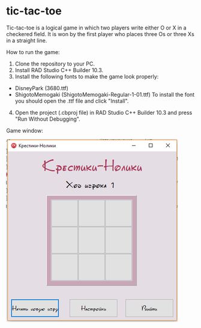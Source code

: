 # tic-tac-toe

Tic-tac-toe is a logical game in which two players write either O or X in a checkered field. It is won by the first player who places three Os or three Xs in a straight line.

How to run the game:
1. Clone the repository to your PC.
2. Install RAD Studio C++ Builder 10.3.
3. Install the following fonts to make the game look properly:
  - DisneyPark (3680.ttf)
  - ShigotoMemogaki (ShigotoMemogaki-Regular-1-01.ttf)
 To install the font you should open the .ttf file and click "Install".
4. Open the project (.cbproj file) in RAD Studio C++ Builder 10.3 and press "Run Without Debugging".

Game window:

![](screenshot.png)
